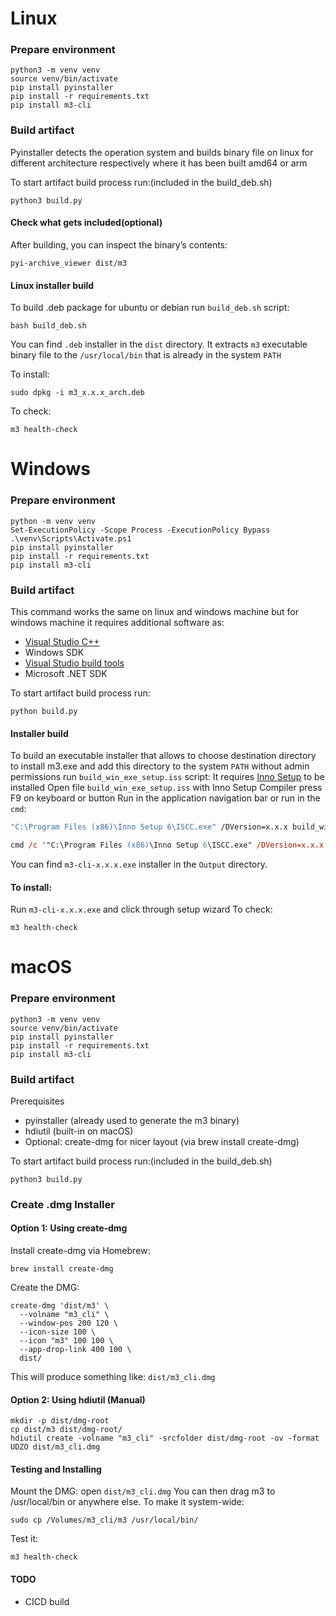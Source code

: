 # Linux
### Prepare environment
```
python3 -m venv venv
source venv/bin/activate
pip install pyinstaller
pip install -r requirements.txt
pip install m3-cli
```

### Build artifact
Pyinstaller detects the operation system and builds binary file on linux for different architecture respectively where it has been built amd64 or arm

To start artifact build process run:(included in the build_deb.sh)
```
python3 build.py
```

#### Check what gets included(optional)
After building, you can inspect the binary’s contents:
```
pyi-archive_viewer dist/m3
```

#### Linux installer build
To build .deb package for ubuntu or debian run `build_deb.sh` script:
```
bash build_deb.sh
```
You can find `.deb` installer in the `dist` directory.
It extracts `m3` executable binary file to the `/usr/local/bin` that is already in the system `PATH`

To install:
```
sudo dpkg -i m3_x.x.x_arch.deb
```
To check:
```
m3 health-check
```

# Windows 
### Prepare environment
```
python -m venv venv
Set-ExecutionPolicy -Scope Process -ExecutionPolicy Bypass
.\venv\Scripts\Activate.ps1
pip install pyinstaller
pip install -r requirements.txt
pip install m3-cli
```

### Build artifact
This command works the same on linux and windows machine but for windows machine it requires additional software as:
- [Visual Studio C++](https://learn.microsoft.com/en-us/cpp/windows/latest-supported-vc-redist?view=msvc-170#visual-studio-2015-2017-2019-and-2022])
- Windows SDK
- [Visual Studio build tools](https://visualstudio.microsoft.com/visual-cpp-build-tools/)
- Microsoft .NET SDK

To start artifact build process run:
```
python build.py
```
#### Installer build
To build an executable installer that allows to choose destination directory to install m3.exe and add this directory to the system `PATH` without admin permissions run `build_win_exe_setup.iss` script:
It requires [Inno Setup](https://jrsoftware.org/isinfo.php) to be installed
Open file `build_win_exe_setup.iss` with Inno Setup Compiler press F9 on keyboard or button Run in the application navigation bar or run in the `cmd`:

```cmd
"C:\Program Files (x86)\Inno Setup 6\ISCC.exe" /DVersion=x.x.x build_win_exe_setup.iss
```

```ps
cmd /c '"C:\Program Files (x86)\Inno Setup 6\ISCC.exe" /DVersion=x.x.x build_win_exe_setup.iss'
```

You can find `m3-cli-x.x.x.exe` installer in the `Output` directory.

#### To install:
Run `m3-cli-x.x.x.exe` and click through setup wizard 
To check:
```
m3 health-check
```

# macOS
### Prepare environment
```
python3 -m venv venv
source venv/bin/activate
pip install pyinstaller
pip install -r requirements.txt
pip install m3-cli
```
### Build artifact
Prerequisites
- pyinstaller (already used to generate the m3 binary)
- hdiutil (built-in on macOS)
- Optional: create-dmg for nicer layout (via brew install create-dmg)

To start artifact build process run:(included in the build_deb.sh)
```
python3 build.py
```

### Create .dmg Installer
#### Option 1: Using create-dmg
Install create-dmg via Homebrew:
```
brew install create-dmg
```
Create the DMG:
```
create-dmg 'dist/m3' \
  --volname "m3_cli" \
  --window-pos 200 120 \
  --icon-size 100 \
  --icon "m3" 100 100 \
  --app-drop-link 400 100 \
  dist/
```
This will produce something like:
`dist/m3_cli.dmg`

#### Option 2: Using hdiutil (Manual)
```
mkdir -p dist/dmg-root
cp dist/m3 dist/dmg-root/
hdiutil create -volname "m3_cli" -srcfolder dist/dmg-root -ov -format UDZO dist/m3_cli.dmg
```
#### Testing and Installing
Mount the DMG:
open `dist/m3_cli.dmg`
You can then drag m3 to /usr/local/bin or anywhere else. To make it system-wide:
```
sudo cp /Volumes/m3_cli/m3 /usr/local/bin/
```
Test it:
```
m3 health-check
```


#### TODO
 - CICD build
